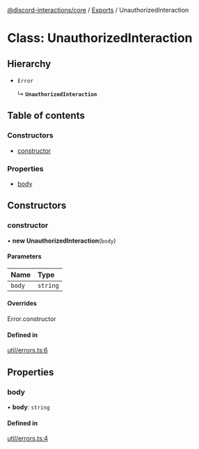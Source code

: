 [@discord-interactions/core](../README.md) / [Exports](../modules.md) / UnauthorizedInteraction

# Class: UnauthorizedInteraction

## Hierarchy

- `Error`

  ↳ **`UnauthorizedInteraction`**

## Table of contents

### Constructors

- [constructor](UnauthorizedInteraction.md#constructor)

### Properties

- [body](UnauthorizedInteraction.md#body)

## Constructors

### constructor

• **new UnauthorizedInteraction**(`body`)

#### Parameters

| Name | Type |
| :------ | :------ |
| `body` | `string` |

#### Overrides

Error.constructor

#### Defined in

[util/errors.ts:6](https://github.com/ssMMiles/discord-interactions/blob/ef474ab/packages/core/src/util/errors.ts#L6)

## Properties

### body

• **body**: `string`

#### Defined in

[util/errors.ts:4](https://github.com/ssMMiles/discord-interactions/blob/ef474ab/packages/core/src/util/errors.ts#L4)
